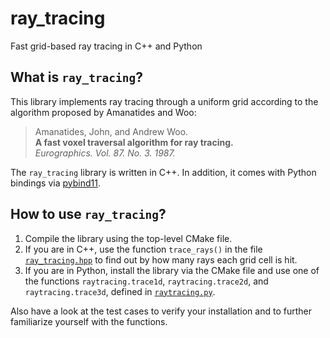 # ray_tracing

Fast grid-based ray tracing in C++ and Python

## What is `ray_tracing`?

This library implements ray tracing through a uniform grid according to the algorithm proposed by Amanatides and Woo:

> Amanatides, John, and Andrew Woo.<br/>
> **A fast voxel traversal algorithm for ray tracing.**<br/>
> *Eurographics. Vol. 87. No. 3. 1987.*

The `ray_tracing` library is written in C++.
In addition, it comes with Python bindings via [pybind11](https://pybind11.readthedocs.io/en/stable/).

## How to use `ray_tracing`?

1. Compile the library using the top-level CMake file.
2. If you are in C++, use the function `trace_rays()` in the file [`ray_tracing.hpp`](cpp/ray_tracing.hpp) to find out by how many rays each grid cell is hit.
3. If you are in Python, install the library via the CMake file and use one of the functions `raytracing.trace1d`, `raytracing.trace2d`, and `raytracing.trace3d`, defined in [`raytracing.py`](python/raytracing/raytracing.py).

Also have a look at the test cases to verify your installation and to further familiarize yourself with the functions.
